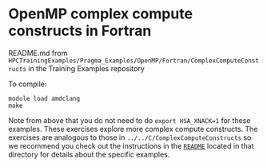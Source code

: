 # OpenMP complex compute constructs in Fortran

README.md from `HPCTrainingExamples/Pragma_Examples/OpenMP/Fortran/ComplexComputeConstructs` in the Training Examples repository

To compile:

```
module load amdclang
make 
```

Note from above that you do not need to do `export HSA_XNACK=1` for these examples.
These exercises explore more complex compute constructs. The exercises are analogous to those in `../../C/ComplexComputeConstructs` so we recommend you check out the instructions in the [`README`](https://github.com/amd/HPCTrainingExamples/blob/main/Pragma_Examples/OpenMP/C/ComplexComputeConstructs/README.md) located in that directory for details about the specific examples.
